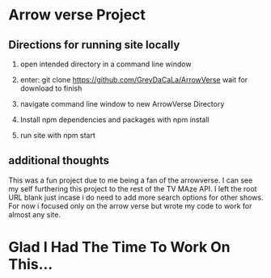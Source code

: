 # Arrow verse Project



## Directions for running site locally

1. open intended directory in a command line window
2. enter: git clone https://github.com/GreyDaCaLa/ArrowVerse
	wait for download to finish
3. navigate command line window to new ArrowVerse Directory

4. Install npm dependencies and packages with npm install

5. run site with npm start


## additional thoughts

This was a fun project due to me being a fan of the arrowverse. I can see my self furthering this project to the rest of the TV MAze API. I left the root URL blank just incase i do need to add more search options for other shows. For now i focused only on the arrow verse but wrote my code to work for almost any site.

# Glad I Had The Time To Work On This...

